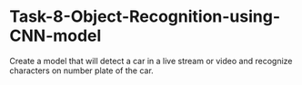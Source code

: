 # Task-8-Object-Recognition-using-CNN-model
Create a model that will detect a car in a live stream or video and recognize characters on number plate of the car.
